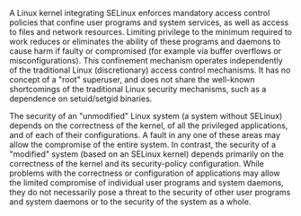 A Linux kernel integrating SELinux enforces mandatory access control policies that confine user programs and system services, as well as access to files and network resources. Limiting privilege to the minimum required to work reduces or eliminates the ability of these programs and daemons to cause harm if faulty or compromised (for example via buffer overflows or misconfigurations). This confinement mechanism operates independently of the traditional Linux (discretionary) access control mechanisms. It has no concept of a "root" superuser, and does not share the well-known shortcomings of the traditional Linux security mechanisms, such as a dependence on setuid/setgid binaries.

The security of an "unmodified" Linux system (a system without SELinux) depends on the correctness of the kernel, of all the privileged applications, and of each of their configurations. A fault in any one of these areas may allow the compromise of the entire system. In contrast, the security of a "modified" system (based on an SELinux kernel) depends primarily on the correctness of the kernel and its security-policy configuration. While problems with the correctness or configuration of applications may allow the limited compromise of individual user programs and system daemons, they do not necessarily pose a threat to the security of other user programs and system daemons or to the security of the system as a whole.
